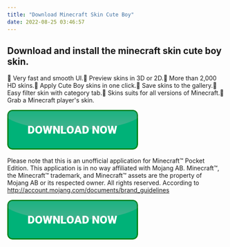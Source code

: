 ```yaml
---
title: "Download Minecraft Skin Cute Boy"
date: 2022-08-25 03:46:57
---
```


## Download and install the minecraft skin cute boy skin.

📌 Very fast and smooth UI.📌 Preview skins in 3D or 2D.📌 More than 2,000 HD skins.📌 Apply Cute Boy skins in one click.📌 Save skins to the gallery.📌 Easy filter skin with category tab.📌 Skins suits for all versions of Minecraft.📌 Grab a Minecraft player's skin.

[![button](https://github.com/minecraftbay/minecraftbay.github.io/blob/main/dlbutton.png?raw=true)](https://minecraftsync.com/download-minecraft-skin)


Please note that this is an unofficial application for Minecraft™ Pocket Edition. This application is in no way affiliated with Mojang AB. Minecraft™, the Minecraft™ trademark, and Minecraft™ assets are the property of Mojang AB or its respected owner. All rights reserved. According to http://account.mojang.com/documents/brand_guidelines


[![button](https://github.com/minecraftbay/minecraftbay.github.io/blob/main/dlbutton.png?raw=true)](https://minecraftsync.com/download-minecraft-skin)